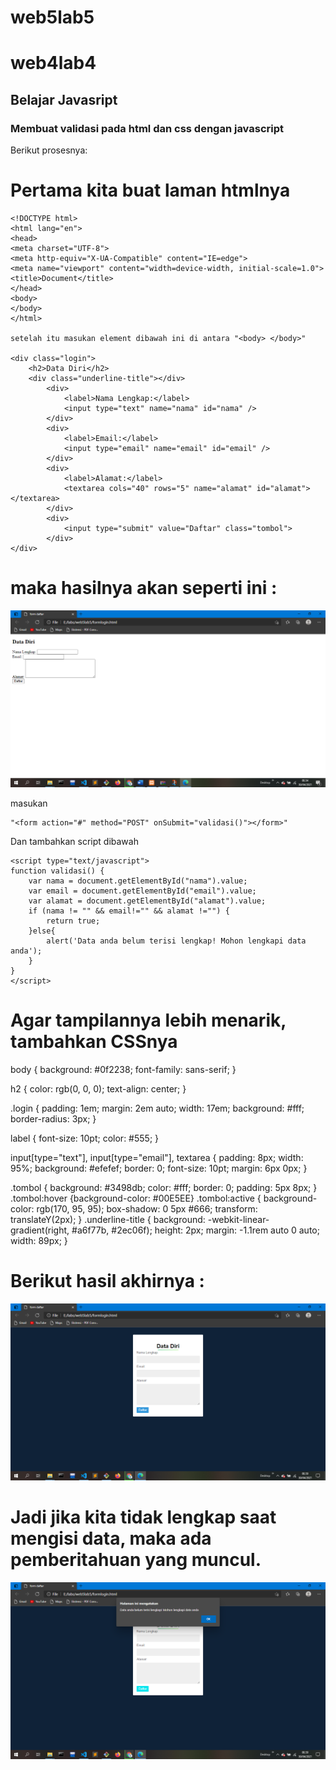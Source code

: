 # web5lab5
# web4lab4
## Belajar Javasript 

### Membuat validasi pada html dan css dengan javascript
Berikut prosesnya:

# Pertama kita buat laman htmlnya

    <!DOCTYPE html>
    <html lang="en">
    <head>
    <meta charset="UTF-8">
    <meta http-equiv="X-UA-Compatible" content="IE=edge">
    <meta name="viewport" content="width=device-width, initial-scale=1.0">
    <title>Document</title>
    </head>
    <body>
    </body>
    </html>

    setelah itu masukan element dibawah ini di antara "<body> </body>"

    <div class="login">
		<h2>Data Diri</h2>
		<div class="underline-title"></div>
			<div>
				<label>Nama Lengkap:</label>
				<input type="text" name="nama" id="nama" />
			</div>
			<div>
				<label>Email:</label>
				<input type="email" name="email" id="email" />
			</div>
			<div>
				<label>Alamat:</label>
				<textarea cols="40" rows="5" name="alamat" id="alamat"></textarea>
			</div>
			<div>
				<input type="submit" value="Daftar" class="tombol">
			</div>
	</div>
 
# maka hasilnya akan seperti ini :
![Gambar](screenshot/ss1.png)

masukan 

    "<form action="#" method="POST" onSubmit="validasi()"></form>"
Dan tambahkan script dibawah </body>

    <script type="text/javascript">
	function validasi() {
		var nama = document.getElementById("nama").value;
		var email = document.getElementById("email").value;
		var alamat = document.getElementById("alamat").value;
		if (nama != "" && email!="" && alamat !="") {
			return true;
		}else{
			alert('Data anda belum terisi lengkap! Mohon lengkapi data anda');
		}
	}
    </script>

# Agar tampilannya lebih menarik, tambahkan CSSnya

body {
  background: #0f2238;
  font-family: sans-serif;
}
 
h2 {
  color: rgb(0, 0, 0);
  text-align: center;
}
 
.login {
  padding: 1em;
  margin: 2em auto;
  width: 17em;
  background: #fff;
  border-radius: 3px;
}
 
label {
  font-size: 10pt;
  color: #555;
}
 
input[type="text"],
input[type="email"],
textarea {
  padding: 8px;
  width: 95%;
  background: #efefef;
  border: 0;
  font-size: 10pt;
  margin: 6px 0px;
}
 
.tombol {
  background: #3498db;
  color: #fff;
  border: 0;
  padding: 5px 8px;
}
.tombol:hover {background-color: #00E5EE}
.tombol:active {
  background-color: rgb(170, 95, 95);
  box-shadow: 0 5px #666;
  transform: translateY(2px);
}
.underline-title {
    background: -webkit-linear-gradient(right, #a6f77b, #2ec06f);
    height: 2px;
    margin: -1.1rem auto 0 auto;
    width: 89px;
}

# Berikut hasil akhirnya  :
![Gambar](screenshot/ss2.png)

# Jadi jika kita tidak lengkap saat mengisi data, maka ada pemberitahuan yang muncul.
![Gambar](screenshot/ss3.png)
